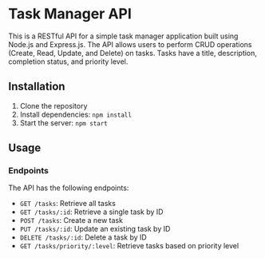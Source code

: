 # Task Manager API

This is a RESTful API for a simple task manager application built using Node.js and Express.js. The API allows users to perform CRUD operations (Create, Read, Update, and Delete) on tasks. Tasks have a title, description, completion status, and priority level.

## Installation

1. Clone the repository
2. Install dependencies: `npm install`
3. Start the server: `npm start`

## Usage

### Endpoints

The API has the following endpoints:

- `GET /tasks`: Retrieve all tasks
- `GET /tasks/:id`: Retrieve a single task by ID
- `POST /tasks`: Create a new task
- `PUT /tasks/:id`: Update an existing task by ID
- `DELETE /tasks/:id`: Delete a task by ID
- `GET /tasks/priority/:level`: Retrieve tasks based on priority level
